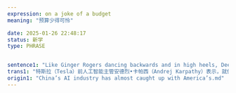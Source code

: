 ```yaml
---
expression: on a joke of a budget
meaning: "预算少得可怜"

date: 2025-01-26 22:48:17
status: 新学
type: PHRASE


sentence1: "Like Ginger Rogers dancing backwards and in high heels, DeepSeek, says Andrej Karpathy, former head of AI at Tesla, has made it “look easy” to train a frontier model “on a joke of a budget”."
trans1: "特斯拉（Tesla）前人工智能主管安德烈•卡帕西（Andrej Karpathy）表示，就像生姜•罗杰斯（Ginger Rogers）穿着高跟鞋向后跳舞一样，DeepSeek让用低预算训练前沿模型看起来很容易。"
origin1: "China’s AI industry has almost caught up with America’s.md"
---
```

